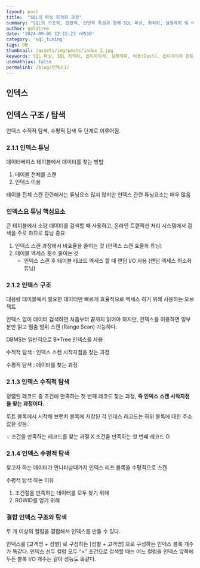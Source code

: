 ```yaml
---
layout: post
title:  "SQL의 파싱 최적화 과정"
summary: "SQL의 구조적, 집합적, 선언적 특성과 함께 SQL 파싱, 최적화, 실행계획 및 비용 개념"
author: goldtree
date: '2024-09-06 12:15:23 +0530'
category: 'sql_tuning'
tags: DB
thumbnail: /assets/img/posts/index_1.jpg
keywords: SQL 파싱, SQL 최적화, 옵티마이저, 실행계획, 비용(Cost), 옵티마이저 힌트
usemathjax: false
permalink: /blog/인덱스1/
---
```


## 인덱스


## 인덱스 구조 / 탐색

인덱스 수직적 탐색, 수평적 탐색 두 단계로 이루어짐.

### 2.1.1 인덱스 튜닝

데이터베이스 테이블에서 데이터를 찾는 방법

1. 테이블 전체를 스캔
2. 인덱스 이용

테이블 전체 스캔 관련해서는 튜닝요소 많지 않지만 인덱스 관련 튜닝요소는 매우 많음

### 인덱스요 튜닝 핵심요소

큰 테이블에서 소량 데이터를 검색할 때 사용하고, 온라인 트랜잭션 처리 시스템에서 검색을 주로 하므로 튜닝 중요

1. 인덱스 스캔 과정에서 비효율을 줄이는 것 (인덱스 스캔 효율화 튜닝)
2. 테이블 엑세스 횟수 줄이는 것 
    - 인덱스 스캔 후 테이블 레코드 엑세스 할 때 랜덤 I/O 사용 (랜덤 액세스 최소화 튜닝)
    

### 2.1.2 인덱스 구조

대용량 테이블에서 필요한 데이터만 빠르게 효율적으로 엑세스 하기 위해 사용하는 오브젝트

인덱스 없이 데이터 검색하면 처음부터 끝까지 읽어야 하지만, 인덱스를 이용하면 일부분만 읽고 멈춤 범위 스캔 (Range Scan) 가능하다.

DBMS는 일반적으로 B*Tree 인덱스를 사용 

수직적 탐색 : 인덱스 스캔 시작지점을 찾는 과정

수평적 탐색 : 데이터를 찾는 과정

### 2.1.3 인덱스 수직적 탐색

정렬된 레코드 중 조건에 만족하는 첫 번째 레코드 찾는 과정, **즉 인덱스 스캔 시작지점을 찾는 과정이다.**

루트 블록에서 시작해 브랜치 블록에 저장된 각 인데스 레코드는 하위 블록에 대한 주소 값을 갖음. 


💡 조건을 만족하는 레코드를 찾는 과정 X 조건을 만족하는 첫 번째 레코드 O


### 2.1.4 인덱스 수평적 탐색

 찾고자 하는 데이터가 안나타날때가지 인덱스 리프 블록을 수평적으로 스캔

수평적 탐색 하는 이유

1. 조건절을 만족하는 데이터를 모두 찾기 위해
2. ROWID를 얻기 위해

### 결합 인덱스 구조와 탐색

두 개 이상의 컬럼을 결합해서 인덱스를 만들 수 있다.

인덱스를 [고객명 + 성별] 로 구성하든 [성별 + 고객명] 으로 구성하든 인덱스 블록 개수가 똑같다. 인덱스 선두 컬럼 모두 “=” 조건으로 검색할 때는 어느 컬럼을 인덱스 앞쪽에 두든 블록 I/O 개수는 같아 성능도 똑같다.
